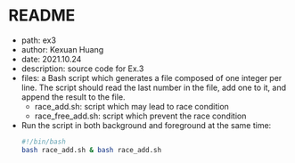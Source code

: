 # README

- path: ex3
- author: Kexuan Huang
- date: 2021.10.24
- description: source code for Ex.3
- files: a Bash script which generates a file composed of one integer per line. The script should read the last number in the file, add one to it, and append the result to the file.
  - race_add.sh: script which may lead to race condition
  - race_free_add.sh: script which prevent the race condition
- Run the script in both background and foreground at the same time:
  ```bash
  #!/bin/bash
  bash race_add.sh & bash race_add.sh
  ```
